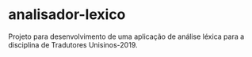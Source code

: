 # analisador-lexico

Projeto para desenvolvimento de uma aplicação de análise léxica para a disciplina de Tradutores Unisinos-2019.
